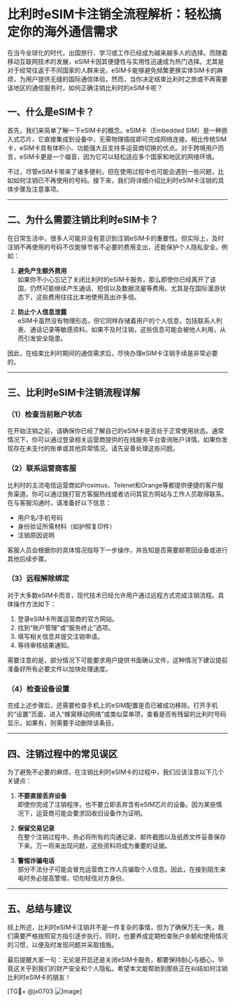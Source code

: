 # 比利时eSIM卡注销全流程解析：轻松搞定你的海外通信需求

在当今全球化的时代，出国旅行、学习或工作已经成为越来越多人的选择。而随着移动互联网技术的发展，eSIM卡因其便捷性与实用性迅速成为热门选择。尤其是对于经常往返于不同国家的人群来说，eSIM卡能够避免频繁更换实体SIM卡的麻烦，为用户提供无缝的国际通信体验。然而，当你决定结束比利时之旅或不再需要该地区的通信服务时，如何正确注销比利时的eSIM卡呢？

## 一、什么是eSIM卡？

首先，我们来简单了解一下eSIM卡的概念。eSIM卡（Embedded SIM）是一种嵌入式芯片，它直接集成到设备中，无需物理插拔即可完成网络连接。相比传统SIM卡，eSIM卡具有体积小、功能强大且支持多运营商切换的优点。对于跨境用户而言，eSIM卡更是一个福音，因为它可以轻松适应多个国家和地区的网络环境。

不过，尽管eSIM卡带来了诸多便利，但在使用过程中也可能会遇到一些问题，比如如何注销已不再使用的号码。接下来，我们将详细介绍比利时eSIM卡注销的具体步骤及注意事项。

---

## 二、为什么需要注销比利时eSIM卡？

在日常生活中，很多人可能并没有意识到注销eSIM卡的重要性。但实际上，及时注销不再使用的号码不仅能够节省不必要的费用支出，还能保护个人隐私安全。例如：

1. **避免产生额外费用**  
   如果你不小心忘记了关闭比利时的eSIM卡服务，那么即使你已经离开了该国，仍然可能继续产生通话、短信以及数据流量等费用。尤其是在国际漫游状态下，这些费用往往比本地使用高出许多倍。

2. **防止个人信息泄露**  
   eSIM卡虽然没有物理形态，但它同样存储着用户的个人信息，包括联系人列表、通话记录等敏感资料。如果不及时注销，这些信息可能会被他人利用，从而引发安全隐患。

因此，在结束比利时期间的通信需求后，尽快办理eSIM卡注销手续是非常必要的。

---

## 三、比利时eSIM卡注销流程详解

### （1）检查当前账户状态
在开始注销之前，请确保你已经了解自己的eSIM卡是否处于正常使用状态。通常情况下，你可以通过登录相关运营商提供的在线服务平台查询账户详情。如果你发现存在未支付的账单或其他异常情况，请先妥善处理这些问题。

### （2）联系运营商客服
比利时的主流电信运营商如Proximus、Telenet和Orange等都提供便捷的客户服务渠道。你可以通过拨打官方客服热线或者访问其官方网站与工作人员取得联系。在与客服沟通时，请准备好以下信息：
- 用户名/手机号码
- 身份验证所需材料（如护照复印件）
- 注销原因说明

客服人员会根据你的具体情况指导下一步操作，并告知是否需要邮寄回设备或进行其他后续步骤。

### （3）远程解除绑定
对于大多数eSIM卡而言，现代技术已经允许用户通过远程方式完成注销流程。具体操作方法如下：
1. 登录eSIM卡所属运营商的官方网站。
2. 找到“账户管理”或“服务终止”选项。
3. 填写相关信息并提交注销申请。
4. 等待审核结果通知。

需要注意的是，部分情况下可能要求用户提供书面确认文件，这种情况下建议提前准备好所有必要文件以加快处理速度。

### （4）检查设备设置
完成上述步骤后，还需要检查手机上的eSIM配置是否已被成功移除。打开手机的“设置”页面，进入“蜂窝移动网络”或类似菜单项，查看是否有残留的比利时号码显示。如果有，则需要手动删除该条目。

---

## 四、注销过程中的常见误区

为了避免不必要的麻烦，在注销比利时eSIM卡的过程中，我们应该注意以下几个关键点：

1. **不要直接丢弃设备**  
   即使你完成了注销程序，也不要立即丢弃含有eSIM芯片的设备。因为某些情况下，运营商可能会要求回收旧设备作为证明。

2. **保留交易记录**  
   在整个注销过程中，务必将所有的沟通记录、邮件截图以及纸质文件妥善保存下来。万一将来出现问题，这些资料将成为重要的证据。

3. **警惕诈骗电话**  
   部分不法分子可能会冒充运营商工作人员骗取个人信息。因此，在接到陌生来电时务必提高警惕，切勿轻信对方身份。

---

## 五、总结与建议

综上所述，比利时eSIM卡注销并不是一件复杂的事情，但为了确保万无一失，我们需要严格按照官方指引逐步执行。同时，也要养成定期检查账户余额和使用情况的习惯，以便及时发现问题并采取措施。

最后提醒大家一句：无论是开启还是关闭eSIM卡服务，都要保持耐心与细心，毕竟这关乎到我们的财产安全和个人隐私。希望本文能帮助到那些正在纠结如何注销比利时eSIM卡的朋友！

[TG💪+ @jx0703 ![Image](https://github.com/user-attachments/assets/dbca1d08-cadb-493c-b0ec-ad6f7a83f270)]